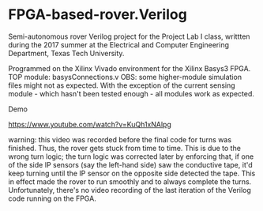 # FPGA-based-rover.Verilog
Semi-autonomous rover Verilog project for the Project Lab I class, writtten during the 2017 summer 
at the Electrical and Computer Engineering Department, Texas Tech University. 

Programmed on the Xilinx Vivado environment for the Xilinx Basys3 FPGA.
TOP module: basysConnections.v
OBS: some higher-module simulation files might not as expected. 
With the exception of the current sensing module - which hasn't been tested enough - all modules work as expected.

Demo

https://www.youtube.com/watch?v=KuQh1xNAlpg

warning: this video was recorded before the final code for turns was finished. Thus, the rover gets stuck from time to time. This is due to the wrong turn logic; the turn logic was corrected later by enforcing that, if one of the side IP sensors (say the left-hand side) saw the conductive tape, it'd keep turning until the IP sensor on the opposite side detected the tape. This in effect made the rover to run smoothly and to always complete the turns. Unfortunately, there's no video recording of the last iteration of the Verilog code running on the FPGA.

